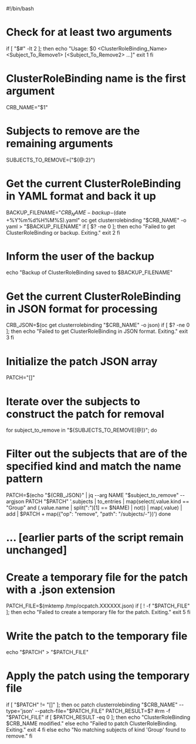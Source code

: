 #!/bin/bash

# Check for at least two arguments
if [ "$#" -lt 2 ]; then
  echo "Usage: $0 <ClusterRoleBinding_Name> <Subject_To_Remove1> [<Subject_To_Remove2> ...]"
  exit 1
fi

# ClusterRoleBinding name is the first argument
CRB_NAME="$1"

# Subjects to remove are the remaining arguments
SUBJECTS_TO_REMOVE=("${@:2}")

# Get the current ClusterRoleBinding in YAML format and back it up
BACKUP_FILENAME="${CRB_NAME}-backup-$(date +%Y%m%d%H%M%S).yaml"
oc get clusterrolebinding "$CRB_NAME" -o yaml > "$BACKUP_FILENAME"
if [ $? -ne 0 ]; then
    echo "Failed to get ClusterRoleBinding or backup. Exiting."
    exit 2
fi

# Inform the user of the backup
echo "Backup of ClusterRoleBinding saved to $BACKUP_FILENAME"

# Get the current ClusterRoleBinding in JSON format for processing
CRB_JSON=$(oc get clusterrolebinding "$CRB_NAME" -o json)
if [ $? -ne 0 ]; then
    echo "Failed to get ClusterRoleBinding in JSON format. Exiting."
    exit 3
fi

# Initialize the patch JSON array
PATCH="[]"

# Iterate over the subjects to construct the patch for removal
for subject_to_remove in "${SUBJECTS_TO_REMOVE[@]}"; do
  # Filter out the subjects that are of the specified kind and match the name pattern
  PATCH=$(echo "${CRB_JSON}" | jq --arg NAME "$subject_to_remove" --argjson PATCH "$PATCH" '.subjects | to_entries | map(select(.value.kind == "Group" and (.value.name | split(":")[1] == $NAME) | not)) | map(.value) | add | $PATCH + map({"op": "remove", "path": "/subjects/-"})')
done

# ... [earlier parts of the script remain unchanged]

# Create a temporary file for the patch with a .json extension
PATCH_FILE=$(mktemp /tmp/ocpatch.XXXXXX.json)
if [ ! -f "$PATCH_FILE" ]; then
    echo "Failed to create a temporary file for the patch. Exiting."
    exit 5
fi

# Write the patch to the temporary file
echo "$PATCH" > "$PATCH_FILE"

# Apply the patch using the temporary file
if [ "$PATCH" != "[]" ]; then
  oc patch clusterrolebinding "$CRB_NAME" --type='json' --patch-file="$PATCH_FILE"
  PATCH_RESULT=$?
  #rm -f "$PATCH_FILE"
  if [ $PATCH_RESULT -eq 0 ]; then
    echo "ClusterRoleBinding $CRB_NAME modified."
  else
    echo "Failed to patch ClusterRoleBinding. Exiting."
    exit 4
  fi
else
  echo "No matching subjects of kind 'Group' found to remove."
fi
